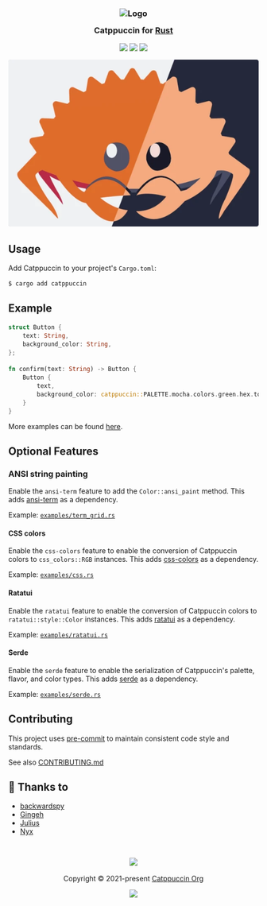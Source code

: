<h3 align="center">
	<img src="https://raw.githubusercontent.com/catppuccin/catppuccin/main/assets/logos/exports/1544x1544_circle.png" width="100" alt="Logo"/><br/>
	<img src="https://raw.githubusercontent.com/catppuccin/catppuccin/main/assets/misc/transparent.png" height="30" width="0px"/>
	Catppuccin for <a href="https://www.rust-lang.org/">Rust</a>
	<img src="https://raw.githubusercontent.com/catppuccin/catppuccin/main/assets/misc/transparent.png" height="30" width="0px"/>
</h3>

<p align="center">
	<a href="https://github.com/catppuccin/rust/stargazers"><img src="https://img.shields.io/github/stars/catppuccin/rust?colorA=363a4f&colorB=b7bdf8&style=for-the-badge"></a>
	<a href="https://github.com/catppuccin/rust/issues"><img src="https://img.shields.io/github/issues/catppuccin/rust?colorA=363a4f&colorB=f5a97f&style=for-the-badge"></a>
	<a href="https://github.com/catppuccin/rust/contributors"><img src="https://img.shields.io/github/contributors/catppuccin/rust?colorA=363a4f&colorB=a6da95&style=for-the-badge"></a>
</p>

<p align="center">
	<img src="https://raw.githubusercontent.com/catppuccin/rust/main/assets/ferris.webp"/>
</p>

## Usage

Add Catppuccin to your project's `Cargo.toml`:

```console
$ cargo add catppuccin
```

## Example

```rust
struct Button {
    text: String,
    background_color: String,
};

fn confirm(text: String) -> Button {
    Button {
        text,
        background_color: catppuccin::PALETTE.mocha.colors.green.hex.to_string(),
    }
}
```

More examples can be found
[here](https://github.com/catppuccin/rust/tree/main/examples).

## Optional Features

### ANSI string painting

Enable the `ansi-term` feature to add the
`Color::ansi_paint` method.
This adds [ansi-term](https://crates.io/crates/ansi_term) as a dependency.

Example: [`examples/term_grid.rs`](https://github.com/catppuccin/rust/blob/main/examples/term_grid.rs)

#### CSS colors

Enable the `css-colors` feature to enable the conversion of Catppuccin colors to
`css_colors::RGB` instances.
This adds [css-colors](https://crates.io/crates/css-colors) as a dependency.

Example: [`examples/css.rs`](https://github.com/catppuccin/rust/blob/main/examples/css.rs)

#### Ratatui

Enable the `ratatui` feature to enable the conversion of Catppuccin colors to
`ratatui::style::Color` instances.
This adds [ratatui](https://crates.io/crates/ratatui) as a dependency.

Example: [`examples/ratatui.rs`](https://github.com/catppuccin/rust/blob/main/examples/ratatui.rs)

#### Serde

Enable the `serde` feature to enable the serialization of Catppuccin's palette,
flavor, and color types.
This adds [serde](https://crates.io/crates/serde) as a dependency.

Example: [`examples/serde.rs`](https://github.com/catppuccin/rust/blob/main/examples/serde.rs)

## Contributing

This project uses [pre-commit](https://pre-commit.com/) to maintain consistent code style and standards.

See also [CONTRIBUTING.md](https://github.com/catppuccin/catppuccin/blob/main/CONTRIBUTING.md)

## 💝 Thanks to

- [backwardspy](https://github.com/backwardspy)
- [Gingeh](https://github.com/Gingeh)
- [Julius](https://github.com/juliuskreutz)
- [Nyx](https://github.com/nyxkrage)

&nbsp;

<p align="center">
	<img src="https://raw.githubusercontent.com/catppuccin/catppuccin/main/assets/footers/gray0_ctp_on_line.svg?sanitize=true" />
</p>

<p align="center">
	Copyright &copy; 2021-present <a href="https://github.com/catppuccin" target="_blank">Catppuccin Org</a>
</p>

<p align="center">
	<a href="https://github.com/catppuccin/catppuccin/blob/main/LICENSE"><img src="https://img.shields.io/static/v1.svg?style=for-the-badge&label=License&message=MIT&logoColor=d9e0ee&colorA=363a4f&colorB=b7bdf8"/></a>
</p>
